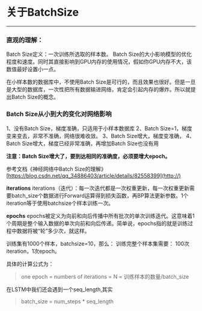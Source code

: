 # 关于BatchSize


-----


### 直观的理解： 
Batch Size定义：一次训练所选取的样本数。 
Batch Size的大小影响模型的优化程度和速度。同时其直接影响到GPU内存的使用情况，假如你GPU内存不大，该数值最好设置小一点。

在小样本数的数据库中，不使用Batch Size是可行的，而且效果也很好。但是一旦是大型的数据库，一次性把所有数据输进网络，肯定会引起内存的爆炸。所以就提出Batch Size的概念。

### Batch Size从小到大的变化对网络影响 
1、没有Batch Size，梯度准确，只适用于小样本数据库 
2、Batch Size=1，梯度变来变去，非常不准确，网络很难收敛。 
3、Batch Size增大，梯度变准确， 
4、Batch Size增大，梯度已经非常准确，再增加Batch Size也没有用

**注意：Batch Size增大了，要到达相同的准确度，必须要增大epoch。**

参考文档《神经网络中Batch Size的理解》 [https://blog.csdn.net/qq_34886403/article/details/82558399](http://)

**iterations**
iterations（迭代）：每一次迭代都是一次权重更新，每一次权重更新需要batch_size个数据进行Forward运算得到损失函数，再BP算法更新参数。1个iteration等于使用batchsize个样本训练一次。

**epochs**
epochs被定义为向前和向后传播中所有批次的单次训练迭代。这意味着1个周期是整个输入数据的单次向前和向后传递。简单说，epochs指的就是训练过程中数据将被“轮”多少次，就这样。

训练集有1000个样本，batchsize=10，那么：
训练完整个样本集需要：
100次iteration，1次epoch。

具体的计算公式为：
> one epoch = numbers of iterations = N = 训练样本的数量/batch_size
> 
在LSTM中我们还会遇到一个seq_length,其实
> batch_size = num_steps * seq_length
